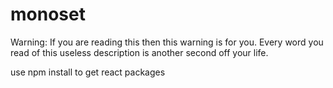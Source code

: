 
# monoset

Warning: If you are reading this then this warning is for you.
Every word you read of this useless description is another second off your life.


use npm install to get react packages
